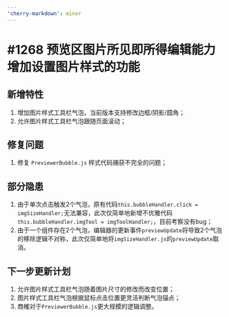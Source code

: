 ```yaml
---
'cherry-markdown': minor
---
```


# #1268 预览区图片所见即所得编辑能力增加设置图片样式的功能

## 新增特性
1. 增加图片样式工具栏气泡，当前版本支持修改边框/阴影/圆角；
2. 允许图片样式工具栏气泡跟随页面滚动；

## 修复问题
1. 修复 `PreviewerBubble.js` 样式代码捕获不完全的问题；

## 部分隐患
1. 由于单次点击触发2个气泡，原有代码`this.bubbleHandler.click = imgSizeHandler;`无法兼容，此次仅简单地新增不优雅代码`this.bubbleHandler.imgTool = imgToolHandler;`，目前考察没有bug；
2. 由于一个组件存在2个气泡，编辑器的更新事件`previewUpdate`将导致2个气泡的移除逻辑不对称，此次仅简单地将`imgSizeHandler.js`的`previewUpdate`取消。

## 下一步更新计划
1. 允许图片样式工具栏气泡随着图片尺寸的修改而改变位置；
2. 图片样式工具栏气泡根据鼠标点击位置更灵活判断气泡锚点；
3. 商榷对于`PreviewerBubble.js`更大规模的逻辑调整。
